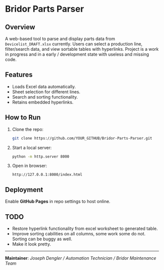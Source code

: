 # Bridor Parts Parser

## Overview
A web-based tool to parse and display parts data from `Devicelist_DRAFT.xlsx` currently. Users can select a production line, filter/search data, and view sortable tables with hyperlinks. Project is a work in progress and in a early / development state with useless and missing code.

## Features
- Loads Excel data automatically.
- Sheet selection for different lines.
- Search and sorting functionality.
- Retains embedded hyperlinks.

## How to Run
1. Clone the repo:
   ```sh
   git clone https://github.com/YOUR_GITHUB/Bridor-Parts-Parser.git
   ```
2. Start a local server:
   ```sh
   python -m http.server 8000
   ```
3. Open in browser:
   ```
   http://127.0.0.1:8000/index.html
   ```

## Deployment
Enable **GitHub Pages** in repo settings to host online.

## TODO
- Restore hyperlink functionality from excel worksheet to generated table.
- Improve sorting cabilities on all columns, some work some do not. Sorting can be buggy as well.
- Make it look pretty.

---
**Maintainer**: *Joseph Dengler / Automation Technician / Bridor Maintenance Team*

